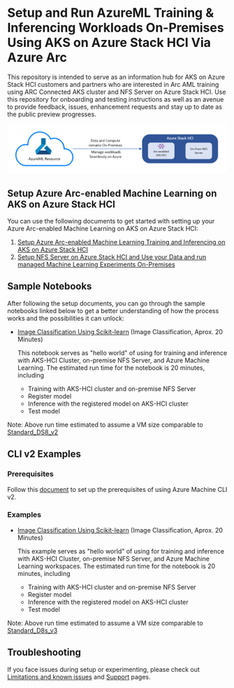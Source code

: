 # Setup and Run AzureML Training & Inferencing Workloads On-Premises Using AKS on Azure Stack HCI Via Azure Arc 

This repository is intended to serve as an information hub for AKS on Azure Stack HCI customers and partners who are interested in Arc AML training using ARC Connected AKS cluster and NFS Server on Azure Stack HCI. Use this repository for onboarding and testing instructions as well as an avenue to provide feedback, issues, enhancement requests and stay up to date as the public preview progresses.

<p align="center">
            <img src="imgs/structure.png" />
</p>

## Setup Azure Arc-enabled Machine Learning on AKS on Azure Stack HCI

You can use the following documents to get started with setting up your Azure Arc-enabled Machine Learning on AKS on Azure Stack HCI:

1. [Setup Azure Arc-enabled Machine Learning Training and Inferencing on AKS on Azure Stack HCI](AML-ARC-Compute.md)
2. [Setup NFS Server on Azure Stack HCI and Use your Data and run managed Machine Learning Experiments On-Premises](Train-AzureArc.md)

## Sample Notebooks

After following the setup documents, you can go through the sample notebooks linked below to get a better understanding of how the process works and the possibilities it can unlock:

* [Image Classification Using Scikit-learn](notebooks/mnist/MNIST_Training_with_AKS-HCI_Cluster_and_NFS.ipynb) (Image Classification, Aprox. 20 Minutes)

  This notebook serves as "hello world" of using for training and inference with AKS-HCI Cluster, on-premise NFS Server, and Azure Machine Learning. The estimated run time for the notebook is 20 minutes, including
  * Training with AKS-HCI cluster and on-premise NFS Server
  * Register model
  * Inference with the registered model on AKS-HCI cluster
  * Test model

Note: Above run time estimated to assume a VM size comparable to [Standard_DS8_v2](https://docs.microsoft.com/en-us/azure-stack/aks-hci/concepts-support#supported-vm-sizes)

## CLI v2 Examples

### Prerequisites 

Follow this [document](https://docs.microsoft.com/en-us/azure/machine-learning/how-to-train-cli?view=azure-devops#prerequisites) to set up the prerequisites of using Azure Machine CLI v2.  

### Examples

* [Image Classification Using Scikit-learn](cli/mnist/README.md) (Image Classification, Aprox. 20 Minutes)

  This example serves as "hello world" of using for training and inference with AKS-HCI Cluster, on-premise NFS Server, and Azure Machine Learning workspaces. The estimated run time for the notebook is 20 minutes, including
  * Training with AKS-HCI cluster and on-premise NFS Server
  * Register model
  * Inference with the registered model on AKS-HCI cluster
  * Test model

Note: Above run time estimated to assume a VM size comparable to [Standard_D8s_v3](https://docs.microsoft.com/en-us/azure-stack/aks-hci/concepts-support#supported-vm-sizes)

## Troubleshooting

If you face issues during setup or experimenting, please check out [Limitations and known issues](../limitations-and-known-issues.md) and [Support](../../README.md#support) pages.
